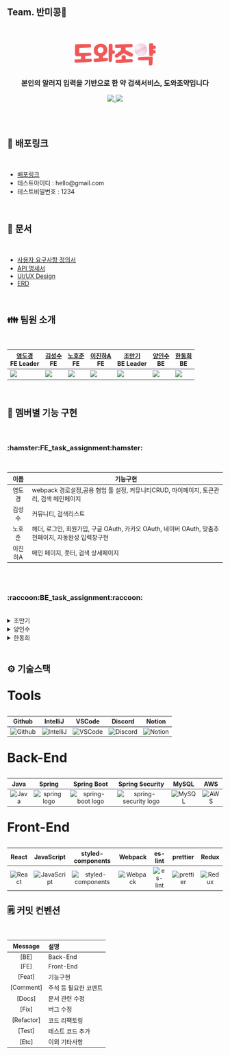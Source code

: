 <h2>Team. 반미콩🥙</h2>
<br/>
<div align="center">
<br/>
<img src="client/public/logo.png" style="width:200px;"/>
<br/>
<h3> 본인의 알러지 입력을 기반으로 한 약 검색서비스, 도와조약입니다 </h3>	
<p align='center'>
  <a href="https://github.com/codestates-seb/seb43_main_009/issues">
    <img src="https://img.shields.io/badge/IDEA%20ISSUE%20-%23F7DF1E.svg?&style=for-the-badge&&logoColor=white"/>
  </a>
  <a href="https://www.dowajoyak.store" target="_blank">
    <img src="https://img.shields.io/badge/DEMO%20-%234FC08D.svg?&style=for-the-badge&&logoColor=white"/>
  </a>
</p>
<br/>
</div>
<br>

<h2> 🔗 배포링크 </h2>
<br/>
<ul>
   <li><a href="https://www.dowajoyak.store" target="_blank">배포링크 </a>
   <li>테스트아이디 : hello@gmail.com </li>
   <li>테스트비밀번호 : 1234</li>
</ul>
<br/>
<h2> 💼 문서 </h2>
<br/>
<ul>
   <li><a href="https://docs.google.com/spreadsheets/d/17Q39IjxK8O79CnEZ6XcHj8lsbarEj6Fc4DlTW_tKggg/edit?usp=sharing" target="_blank">사용자 요구사항 정의서</a>
   <li><a href="https://docs.google.com/spreadsheets/d/1CUPt0x8gKh97rYzg2F48SPbh83m-5zFZFi5pKde51R8/edit?usp=sharing" target="_blank">API 명세서 </a>
   <li><a href="https://www.figma.com/file/M4aYo41q8IRlMjVBHeku7u/%EB%8F%84%EC%99%80%EC%A1%B0%EC%95%BD?type=design&node-id=0%3A1&t=hDW9kJgniAdpezfv-1" target="_blank">UI/UX Design </a>
   <li><a href="https://ibb.co/0YGTYMG">ERD</a></a>
</ul>
<br>

<h2>👪 팀원 소개</h2>
<br/>
<div align="center">

|<a href="https://github.com/yeomdogyeong"> 염도경 </a><br>FE Leader|<a href="https://github.com/ggggggggithub"> 김성수 </a><br>FE|<a href="https://github.com/nowaveosu"> 노호준 </a><br>FE|<a href="https://github.com/wlsljh0516"> 이진하A </a><br>FE|<a href="https://github.com/Sniij"> 조만기 </a><br>BE Leader|<a href="https://github.com/insooY"> 양인수 </a><br>BE|<a href="https://github.com/Gitdonghee"> 한동희 </a><br>BE|
|---|---|---|---|---|---|---|
|<img width="430px" src="https://user-images.githubusercontent.com/82639552/235307158-1cb6146d-53a1-4c06-9f8e-9ab3b6557199.jpg"/>|<img width="550px" src="https://user-images.githubusercontent.com/82639552/235307301-f1f52c06-781b-43ff-9493-d9e69c7ea118.jpg"/>|<img width="550px" src="https://user-images.githubusercontent.com/82639552/235307316-087601a2-bf93-4bf3-a7b1-b128243ef242.jpg"/>|<img width="550px" src="https://user-images.githubusercontent.com/82639552/235307329-5a37c265-ec9d-4a63-acd3-e3d5f69068b0.jpg"/>|<img width="430px" src="https://user-images.githubusercontent.com/82639552/235307385-877084c4-1a4d-4b61-9c2c-eec712e6bb3e.jpg"/>|<img width="500px" src="https://user-images.githubusercontent.com/82639552/235307351-71145bf5-c902-434b-90e3-9563385b9c71.jpg"/>|<img width="500px" src="https://user-images.githubusercontent.com/82639552/235307360-cd8e5f1d-ee0c-4295-bad2-278d072ccd5e.jpg"/>|


</div>



<br>
<h2>🚩 멤버별 기능 구현</h2>
<br/>
<div align="center">

</div>

<h3>:hamster:FE_task_assignment:hamster:</h3>
<br>

|이름|기능구현|
|:---:|---|
|염도경|webpack 경로설정,공용 협업 툴 설정, 커뮤니티CRUD, 마이페이지, 토큰관리, 검색 메인페이지|
|김성수|커뮤니티, 검색리스트|
|노호준|헤더, 로그인, 회원가입, 구글 OAuth, 카카오 OAuth, 네이버 OAuth,  맞춤추천페이지, 자동완성 입력창구현|
|이진하A|메인 페이지, 풋터, 검색 상세페이지|



<br><br>


<h3>:raccoon:BE_task_assignment:raccoon:</h3>
<br>


<details>
<summary>조만기</summary>
<div markdown="1">       

- OAuth2(Google) 구현<br/>
- Spring Security configuration (For login, signup) <br/>
- CORS configuration(security+S3)<br/>
- JWT 구현 <br/>
- OAuth2 + JWT 통합 <br/>
- Refresh token을 통한 access token 재발급 API 구현<br/>
- 외부 API 연동 후 커스텀하여 약 검색 API 구현 <br/>
- 사용자 정보를 검색 데이터와 매핑시켜 사용자에 따라 보여지는 검색 데이터 가공 <br/>
- JSON parsing service 구현<br/>
- S3 버킷에 이미지를 올리는 API 구현 <br/>
- Client와 통신을 위해 기본 배포 환경 configuration(EC2+RDS+S3) <br/>
- 서버 환경 변수 리소스를 Parameter Store와 연동 configuration <br/>
- 배포 도메인 안정성을 위해 https to https deploy configuration(ACM, CloudFront, ELB, Route 53) <br/>
- Github Actions configuration(FE+BE, Code Deploy)<br/>
- AWS IAM 유저 생성 후 권한 설정하여 팀원들이 AWS 서비스에 접속할 수 있도록 configuration
- 커뮤니티 CRUD 기존 부분에서 token 검사를 통한 authorization logic으로 refactoring하여 보안성 높임 <br/>
- 검색 API 기존 부분에서 기능별로 class 분리시켜 서로의 의존성을 떨어뜨리는 refactoring을 통해 유지보수 편의성과 안정성을 높임 <br/>
  
</div>
</details>


<details>
<summary>양인수</summary>
<div markdown="1">       
- OAuth2(Kakao) 구현<br/>
- 커뮤니티 페이지 백앤드 구현 <br/>
</div>
</details>


<details>
<summary>한동희</summary>
<div markdown="1">       
- OAuth2(Naver) 구현<br/>
- Spring Security configuration (For login, signup) <br/>
- JWT 공동 구현 <br/>
- OAuth2 + JWT 통합 <br/>
- Survey 구현 <br/>
- 커뮤니티 게시판 공동 구현 <br/>
</div>
</details>
  </div>

<br/>
<h2>⚙️ 기술스택</h2>
<div>
    <p style="font-weight: bold; font-size:30px">Tools</p>
<table>
  <thead>
    <tr>
      <th align="center"> Github </th>
      <th align="center"> IntelliJ </th>
      <th align="center"> VSCode </th>
      <th align="center"> Discord </th>
      <th align="center"> Notion </th>
    </tr>
  </thead>
  <tbody>
    <tr>
      <td align="center"> <img alt="Github" src="https://i.ibb.co/b79YbB3/291716-github-logo-social-network-social-icon.png" width="50"/> </td>
      <td align="center"> <img alt="IntelliJ" src="https://user-images.githubusercontent.com/25181517/192108890-200809d1-439c-4e23-90d3-b090cf9a4eea.png" width="50" > </td>
      <td align="center"> <img alt="VSCode" src="https://i.ibb.co/SwMG1sf/download-9.png" width="50"> </td>
      <td align="center"> <img alt="Discord" src="https://i.ibb.co/QDLgLdS/discord-logo-discord-icon-transparent-free-png.webp" width="70"></td>
      <td align="center"> <img alt="Notion" src="https://i.ibb.co/JyMLRY8/Notion-app-logo.png" width="50"> </td>
    </tr>
  </tbody>
</table>
    <p style="font-weight: bold; font-size:30px">Back-End</p>
<table>
  <thead>
    <tr>
      <th align="center"> Java </th>
      <th align="center"> Spring </th>
      <th align="center"> Spring Boot </th>
      <th align="center"> Spring Security </th>
      <th align="center"> MySQL </th>
      <th align="center"> AWS </th>
    </tr>
  </thead>
  <tbody>
    <tr>
      <td align="center"> <img  alt="Java" src="https://user-images.githubusercontent.com/25181517/117201156-9a724800-adec-11eb-9a9d-3cd0f67da4bc.png" width="60"/> </td>
      <td align="center"> <img alt="spring logo" src="https://user-images.githubusercontent.com/25181517/117201470-f6d56780-adec-11eb-8f7c-e70e376cfd07.png" width="50" > </td>
      <td align="center"> <img alt="spring-boot logo" src="https://user-images.githubusercontent.com/25181517/183891303-41f257f8-6b3d-487c-aa56-c497b880d0fb.png" width="60"> </td>
      <td align="center"> <img alt="spring-security logo" src="https://i.ibb.co/CWX7HVk/download-7.png" alt="download-7" width="40"></td>
      <td align="center"> <img alt="MySQL" src="https://user-images.githubusercontent.com/25181517/183896128-ec99105a-ec1a-4d85-b08b-1aa1620b2046.png" width="80"> </td>
      <td align="center"> <img alt="AWS" src="https://user-images.githubusercontent.com/25181517/183896132-54262f2e-6d98-41e3-8888-e40ab5a17326.png" width="70"> </td>
    </tr>
  </tbody>
</table>
    <p style="font-weight: bold; font-size:30px">Front-End</p>
<table>
  <thead>
    <tr>
      <th align="center"> React </th>
      <th align="center"> JavaScript </th>
      <th align="center"> styled-components </th>
      <th align="center"> Webpack </th>
      <th align="center"> es-lint </th>
      <th align="center"> prettier </th> 
      <th align="center"> Redux </th>
    </tr>
  </thead>
  <tbody>
    <tr>      
      <td align="center"> <img alt="React" src="https://user-images.githubusercontent.com/25181517/183897015-94a058a6-b86e-4e42-a37f-bf92061753e5.png" width="60"></td>
      <td align="center"> <img alt="JavaScript" src="https://user-images.githubusercontent.com/25181517/117447155-6a868a00-af3d-11eb-9cfe-245df15c9f3f.png" width="60"/> </td>
      <td align="center"> <img alt="styled-components" src="https://i.ibb.co/stW53wm/img1-daumcdn.png" width="60"> </td>
      <td align="center"> <img alt="Webpack" src="https://user-images.githubusercontent.com/25181517/187955008-981340e6-b4cc-441b-80cf-7a5e94d29e7e.png" width="60"> </td>
      <td align="center"> <img alt="es-lint" src="https://i.ibb.co/ypr3Q2s/v-VGFTo-Ha-IT1489115329-cont.png" width="60"> </td>
      <td align="center"> <img alt="prettier" src="https://i.ibb.co/8YTWnTd/25822731.png" width="60"> </td>
      <td align="center"> <img alt="Redux" src="https://user-images.githubusercontent.com/25181517/187896150-cc1dcb12-d490-445c-8e4d-1275cd2388d6.png" width="60"> </td>
    </tr>
  </tbody>
</table>

</div>


<h2>🗒️ 커밋 컨벤션</h2>
<br>

|Message|설명|
|:---:|:---|
|[BE]| Back-End|
|[FE]| Front-End|
|[Feat]| 기능구현|
|[Comment]|주석 등 필요한 코멘트|
|[Docs]|문서 관련 수정|
|[Fix]|버그 수정|
|[Refactor]|코드 리팩토링|
|[Test]|테스트 코드 추가|
|[Etc] |이외 기타사항|
